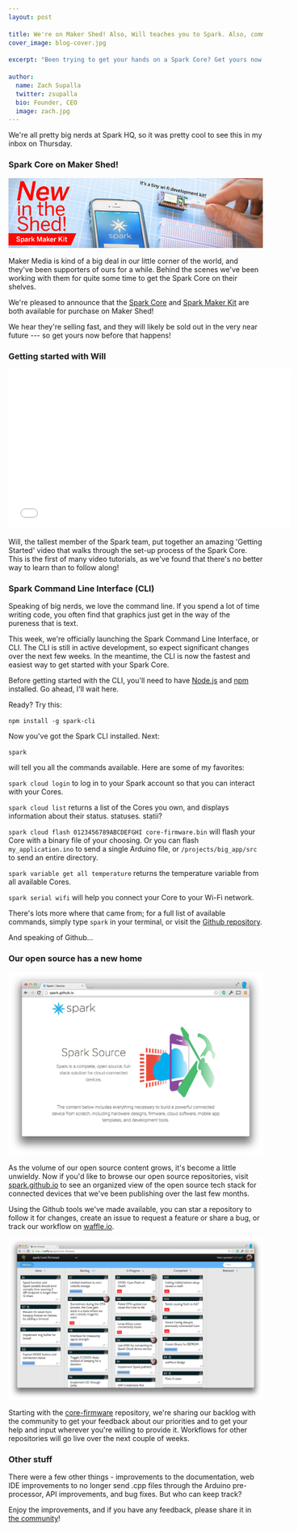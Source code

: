 ```yaml
---
layout: post

title: We're on Maker Shed! Also, Will teaches you to Spark. Also, command line goodness. Also, more.
cover_image: blog-cover.jpg

excerpt: "Been trying to get your hands on a Spark Core? Get yours now at Maker Shed, and party from the command line like it's 1987."

author:
  name: Zach Supalla
  twitter: zsupalla
  bio: Founder, CEO
  image: zach.jpg
---
```


We're all pretty big nerds at Spark HQ, so it was pretty cool to see this in my inbox on Thursday.

### Spark Core on Maker Shed!

<div class="full"><img src="/images/maker-shed.jpg"></div>

Maker Media is kind of a big deal in our little corner of the world, and they've been supporters of ours for a while. Behind the scenes we've been working with them for quite some time to get the Spark Core on their shelves.

We're pleased to announce that the [Spark Core](http://www.makershed.com/Spark_Core_Chip_Antenna_p/mkspk01.htm) and [Spark Maker Kit](http://www.makershed.com/Maker_Kit_with_Chip_Antenna_Core_p/mkspk05.htm) are both available for purchase on Maker Shed!

We hear they're selling fast, and they will likely be sold out in the very near future --- so get yours now before that happens!

### Getting started with Will

<iframe width="560" height="315" src="//www.youtube.com/embed/Bxda0hXtJz8" frameborder="0" allowfullscreen="allowfullscreen">&nbsp;</iframe>

Will, the tallest member of the Spark team, put together an amazing 'Getting Started' video that walks through the set-up process of the Spark Core. This is the first of many video tutorials, as we've found that there's no better way to learn than to follow along!

### Spark Command Line Interface (CLI)

Speaking of big nerds, we love the command line. If you spend a lot of time writing code, you often find that graphics just get in the way of the pureness that is text.

This week, we're officially launching the Spark Command Line Interface, or CLI. The CLI is still in active development, so expect significant changes over the next few weeks. In the meantime, the CLI is now the fastest and easiest way to get started with your Spark Core.

Before getting started with the CLI, you'll need to have [Node.js](http://nodejs.org/) and [npm](https://www.npmjs.org/) installed. Go ahead, I'll wait here.

Ready? Try this:

`npm install -g spark-cli`

Now you've got the Spark CLI installed. Next:

`spark`

will tell you all the commands available. Here are some of my favorites:

`spark cloud login` to log in to your Spark account so that you can interact with your Cores.

`spark cloud list` returns a list of the Cores you own, and displays information about their status. statuses. statii?

`spark cloud flash 0123456789ABCDEFGHI core-firmware.bin` will flash your Core with a binary file of your choosing. Or you can flash `my_application.ino` to send a single Arduino file, or `/projects/big_app/src` to send an entire directory.

`spark variable get all temperature` returns the temperature variable from all available Cores.

`spark serial wifi` will help you connect your Core to your Wi-Fi network.

There's lots more where that came from; for a full list of available commands, simply type `spark` in your terminal, or visit the [Github repository](https://github.com/particle-iot/spark-cli).

And speaking of Github...

### Our open source has a new home

<div class="full"><img src="/images/spark-source.png"></div>

As the volume of our open source content grows, it's become a little unwieldy. Now if you'd like to browse our open source repositories, visit [spark.github.io](http://spark.github.io) to see an organized view of the open source tech stack for connected devices that we've been publishing over the last few months.

Using the Github tools we've made available, you can star a repository to follow it for changes, create an issue to request a feature or share a bug, or track our workflow on [waffle.io](http://www.waffle.io).

<div class="full"><img src="/images/waffle.png"></div>

Starting with the [core-firmware](https://www.github.com/particle-iot/core-firmware) repository, we're sharing our backlog with the community to get your feedback about our priorities and to get your help and input wherever you're willing to provide it. Workflows for other repositories will go live over the next couple of weeks.

### Other stuff

There were a few other things - improvements to the documentation, web IDE improvements to no longer send .cpp files through the Arduino pre-processor, API improvements, and bug fixes. But who can keep track?

Enjoy the improvements, and if you have any feedback, please share it in [the community](https://community.spark.io)!